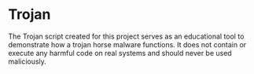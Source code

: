 # Trojan
The Trojan script created for this project serves as an educational tool to demonstrate how a trojan horse malware functions. It does not contain or execute any harmful code on real systems and should never be used maliciously.
